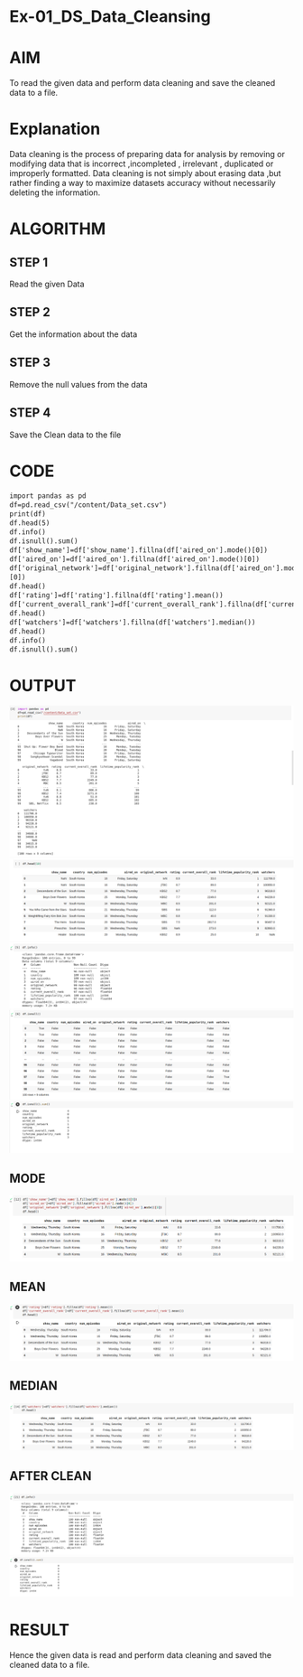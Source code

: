# Ex-01_DS_Data_Cleansing
# AIM
To read the given data and perform data cleaning and save the cleaned data to a file.

# Explanation
Data cleaning is the process of preparing data for analysis by removing or modifying data that is incorrect ,incompleted , irrelevant , duplicated or improperly formatted. Data cleaning is not simply about erasing data ,but rather finding a way to maximize datasets accuracy without necessarily deleting the information.

# ALGORITHM
## STEP 1
Read the given Data

## STEP 2
Get the information about the data

## STEP 3
Remove the null values from the data

## STEP 4
Save the Clean data to the file

# CODE
```
import pandas as pd 
df=pd.read_csv("/content/Data_set.csv") 
print(df)
df.head(5)
df.info()
df.isnull().sum() 
df['show_name']=df['show_name'].fillna(df['aired_on'].mode()[0]) 
df['aired_on']=df['aired_on'].fillna(df['aired_on'].mode()[0]) 
df['original_network']=df['original_network'].fillna(df['aired_on'].mode()[0]) 
df.head() 
df['rating']=df['rating'].fillna(df['rating'].mean()) 
df['current_overall_rank']=df['current_overall_rank'].fillna(df['current_overall_rank'].mean()) 
df.head() 
df['watchers']=df['watchers'].fillna(df['watchers'].median()) 
df.head() 
df.info() 
df.isnull().sum()
```
# OUTPUT
![OUTPUT](df.png)
![OUTPUT](dfhead.png)
![OUTPUT](dfinfo.png)
![OUTPUT](dfnull.png)
![OUTPUT](nullsum.png)
## MODE
![OUTPUT](mode.png)
## MEAN
![OUTPUT](mean.png)
## MEDIAN
![OUTPUT](median.png)
## AFTER CLEAN
![OUTPUT](info.png)
![OUTPUT](isnull.png)
# RESULT
Hence the given data is read and perform data cleaning and saved the cleaned data to a file.